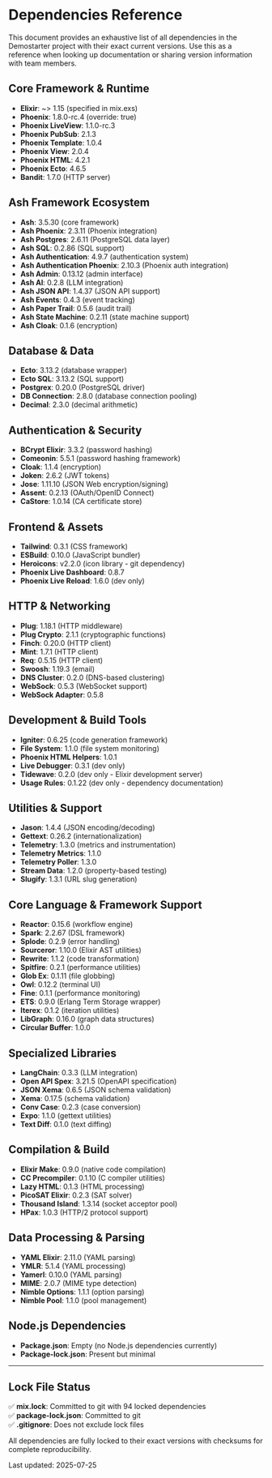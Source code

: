 # Dependencies Reference

This document provides an exhaustive list of all dependencies in the Demostarter project with their exact current versions. Use this as a reference when looking up documentation or sharing version information with team members.

## Core Framework & Runtime

- **Elixir**: ~> 1.15 (specified in mix.exs)
- **Phoenix**: 1.8.0-rc.4 (override: true)
- **Phoenix LiveView**: 1.1.0-rc.3
- **Phoenix PubSub**: 2.1.3
- **Phoenix Template**: 1.0.4
- **Phoenix View**: 2.0.4
- **Phoenix HTML**: 4.2.1
- **Phoenix Ecto**: 4.6.5
- **Bandit**: 1.7.0 (HTTP server)

## Ash Framework Ecosystem

- **Ash**: 3.5.30 (core framework)
- **Ash Phoenix**: 2.3.11 (Phoenix integration)
- **Ash Postgres**: 2.6.11 (PostgreSQL data layer)
- **Ash SQL**: 0.2.86 (SQL support)
- **Ash Authentication**: 4.9.7 (authentication system)
- **Ash Authentication Phoenix**: 2.10.3 (Phoenix auth integration)
- **Ash Admin**: 0.13.12 (admin interface)
- **Ash AI**: 0.2.8 (LLM integration)
- **Ash JSON API**: 1.4.37 (JSON API support)
- **Ash Events**: 0.4.3 (event tracking)
- **Ash Paper Trail**: 0.5.6 (audit trail)
- **Ash State Machine**: 0.2.11 (state machine support)
- **Ash Cloak**: 0.1.6 (encryption)

## Database & Data

- **Ecto**: 3.13.2 (database wrapper)
- **Ecto SQL**: 3.13.2 (SQL support)
- **Postgrex**: 0.20.0 (PostgreSQL driver)
- **DB Connection**: 2.8.0 (database connection pooling)
- **Decimal**: 2.3.0 (decimal arithmetic)

## Authentication & Security

- **BCrypt Elixir**: 3.3.2 (password hashing)
- **Comeonin**: 5.5.1 (password hashing framework)
- **Cloak**: 1.1.4 (encryption)
- **Joken**: 2.6.2 (JWT tokens)
- **Jose**: 1.11.10 (JSON Web encryption/signing)
- **Assent**: 0.2.13 (OAuth/OpenID Connect)
- **CaStore**: 1.0.14 (CA certificate store)

## Frontend & Assets

- **Tailwind**: 0.3.1 (CSS framework)
- **ESBuild**: 0.10.0 (JavaScript bundler)
- **Heroicons**: v2.2.0 (icon library - git dependency)
- **Phoenix Live Dashboard**: 0.8.7
- **Phoenix Live Reload**: 1.6.0 (dev only)

## HTTP & Networking

- **Plug**: 1.18.1 (HTTP middleware)
- **Plug Crypto**: 2.1.1 (cryptographic functions)
- **Finch**: 0.20.0 (HTTP client)
- **Mint**: 1.7.1 (HTTP client)
- **Req**: 0.5.15 (HTTP client)
- **Swoosh**: 1.19.3 (email)
- **DNS Cluster**: 0.2.0 (DNS-based clustering)
- **WebSock**: 0.5.3 (WebSocket support)
- **WebSock Adapter**: 0.5.8

## Development & Build Tools

- **Igniter**: 0.6.25 (code generation framework)
- **File System**: 1.1.0 (file system monitoring)
- **Phoenix HTML Helpers**: 1.0.1
- **Live Debugger**: 0.3.1 (dev only)
- **Tidewave**: 0.2.0 (dev only - Elixir development server)
- **Usage Rules**: 0.1.22 (dev only - dependency documentation)

## Utilities & Support

- **Jason**: 1.4.4 (JSON encoding/decoding)
- **Gettext**: 0.26.2 (internationalization)
- **Telemetry**: 1.3.0 (metrics and instrumentation)
- **Telemetry Metrics**: 1.1.0
- **Telemetry Poller**: 1.3.0
- **Stream Data**: 1.2.0 (property-based testing)
- **Slugify**: 1.3.1 (URL slug generation)

## Core Language & Framework Support

- **Reactor**: 0.15.6 (workflow engine)
- **Spark**: 2.2.67 (DSL framework)
- **Splode**: 0.2.9 (error handling)
- **Sourceror**: 1.10.0 (Elixir AST utilities)
- **Rewrite**: 1.1.2 (code transformation)
- **Spitfire**: 0.2.1 (performance utilities)
- **Glob Ex**: 0.1.11 (file globbing)
- **Owl**: 0.12.2 (terminal UI)
- **Fine**: 0.1.1 (performance monitoring)
- **ETS**: 0.9.0 (Erlang Term Storage wrapper)
- **Iterex**: 0.1.2 (iteration utilities)
- **LibGraph**: 0.16.0 (graph data structures)
- **Circular Buffer**: 1.0.0

## Specialized Libraries

- **LangChain**: 0.3.3 (LLM integration)
- **Open API Spex**: 3.21.5 (OpenAPI specification)
- **JSON Xema**: 0.6.5 (JSON schema validation)
- **Xema**: 0.17.5 (schema validation)
- **Conv Case**: 0.2.3 (case conversion)
- **Expo**: 1.1.0 (gettext utilities)
- **Text Diff**: 0.1.0 (text diffing)

## Compilation & Build

- **Elixir Make**: 0.9.0 (native code compilation)
- **CC Precompiler**: 0.1.10 (C compiler utilities)
- **Lazy HTML**: 0.1.3 (HTML processing)
- **PicoSAT Elixir**: 0.2.3 (SAT solver)
- **Thousand Island**: 1.3.14 (socket acceptor pool)
- **HPax**: 1.0.3 (HTTP/2 protocol support)

## Data Processing & Parsing

- **YAML Elixir**: 2.11.0 (YAML parsing)
- **YMLR**: 5.1.4 (YAML processing)
- **Yamerl**: 0.10.0 (YAML parsing)
- **MIME**: 2.0.7 (MIME type detection)
- **Nimble Options**: 1.1.1 (option parsing)
- **Nimble Pool**: 1.1.0 (pool management)

## Node.js Dependencies

- **Package.json**: Empty (no Node.js dependencies currently)
- **Package-lock.json**: Present but minimal

---

## Lock File Status

✅ **mix.lock**: Committed to git with 94 locked dependencies  
✅ **package-lock.json**: Committed to git  
✅ **.gitignore**: Does not exclude lock files  

All dependencies are fully locked to their exact versions with checksums for complete reproducibility.

Last updated: 2025-07-25